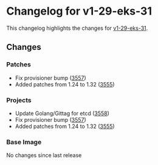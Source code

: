 # Changelog for v1-29-eks-31

This changelog highlights the changes for [v1-29-eks-31](https://github.com/aws/eks-distro/tree/v1-29-eks-31).

## Changes

### Patches
* Fix provisioner bump ([3557](https://github.com/aws/eks-distro/pull/3557))
* Added patches from 1.24 to 1.32 ([3555](https://github.com/aws/eks-distro/pull/3555))

### Projects
* Update Golang/Gittag for etcd ([3558](https://github.com/aws/eks-distro/pull/3558))
* Fix provisioner bump ([3557](https://github.com/aws/eks-distro/pull/3557))
* Added patches from 1.24 to 1.32 ([3555](https://github.com/aws/eks-distro/pull/3555))

### Base Image
No changes since last release

